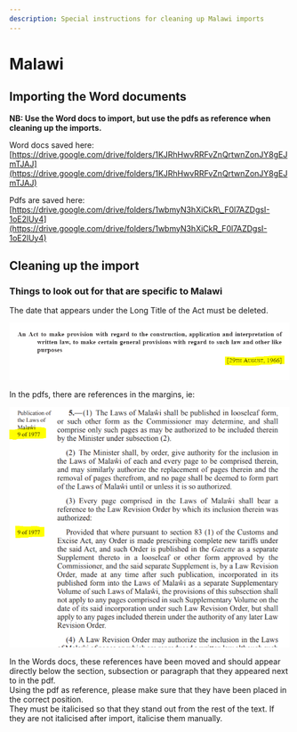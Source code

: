 ```yaml
---
description: Special instructions for cleaning up Malawi imports
---
```


# Malawi

## Importing the Word documents

**NB: Use the Word docs to import, but use the pdfs as reference when cleaning up the imports.**

Word docs saved here:  
[https://drive.google.com/drive/folders/1KJRhHwvRRFvZnQrtwnZonJY8gEJmTJAJ](https://drive.google.com/drive/folders/1KJRhHwvRRFvZnQrtwnZonJY8gEJmTJAJ)

Pdfs are saved here:  
[https://drive.google.com/drive/folders/1wbmyN3hXiCkR\_F0l7AZDgsI-1oE2lUy4](https://drive.google.com/drive/folders/1wbmyN3hXiCkR_F0l7AZDgsI-1oE2lUy4)

## Cleaning up the import

### Things to look out for that are specific to Malawi

The date that appears under the Long Title of the Act must be deleted.

![](../.gitbook/assets/image%20%28136%29.png)

In the pdfs, there are references in the margins, ie: 

![](../.gitbook/assets/image%20%28138%29.png)

In the Words docs, these references have been moved and should appear directly below the section, subsection or paragraph that they appeared next to in the pdf.   
Using the pdf as reference, please make sure that they have been placed in the correct position.  
They must be italicised so that they stand out from the rest of the text. If they are not italicised after import, italicise them manually.

